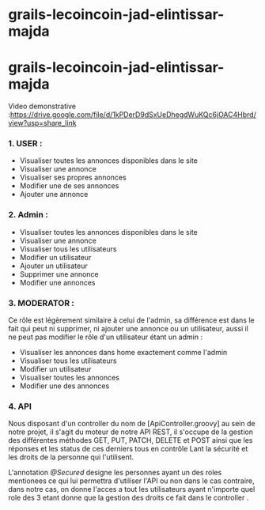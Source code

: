 # grails-lecoincoin-jad-elintissar-majda
# grails-lecoincoin-jad-elintissar-majda

Video demonstrative  :https://drive.google.com/file/d/1kPDerD9dSxUeDhegdWuKQc6jOAC4Hbrd/view?usp=share_link

### 1. USER :


- Visualiser toutes les annonces disponibles dans le site 
- Visualiser une annonce
- Visualiser ses propres annonces
- Modifier une de ses annonces 
- Ajouter une annonce
 
### 2. Admin :


- Visualiser toutes les annonces disponibles dans le site 
- Visualiser une annonce
- Visualiser tous les utilisateurs
- Modifier un utilisateur 
- Ajouter un utilisateur
- Supprimer une annonce 
- Modifier une  annonces

    

### 3. MODERATOR :

Ce rôle est légèrement similaire à celui de l'admin, sa différence est dans le fait qui peut ni supprimer, ni ajouter une annonce ou un utilisateur, aussi il ne peut pas modifier le rôle d'un utilisateur étant un admin :

- Visualiser les annonces dans home exactement comme l'admin
- Visualiser tous les utilisateurs 
- Modifier un utilisateur 
- Visualiser toutes les annonces 
- Modifier une des annonces 
  
### 4. API 

  Nous disposant d'un controller du nom de [ApiController.groovy] au sein de notre projet, il s'agit du moteur de notre API REST, il s'occupe de la gestion des différentes méthodes GET, PUT, PATCH, DELETE et POST ainsi que les réponses et les status de ces derniers tous en contrôle Lant la sécurité et les droits de la personne qui l'utilisent.

  L'annotation *@Secured* designe les personnes ayant un des roles mentionees ce qui lui permettra d'utiliser l'API ou non dans le cas contraire, dans notre cas, on donne l'acces a tout les utilisateurs ayant n'importe quel role des 3 etant donne que la gestion des droits ce fait dans le controller .
  
